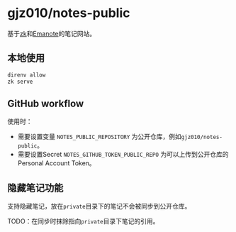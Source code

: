 # gjz010/notes-public

基于[zk](https://github.com/zk-org/zk)和[Emanote](https://github.com/srid/emanote)的笔记网站。


## 本地使用

```bash
direnv allow
zk serve
```

## GitHub workflow

使用时：

- 需要设置变量 `NOTES_PUBLIC_REPOSITORY` 为公开仓库，例如`gjz010/notes-public`。
- 需要设置Secret `NOTES_GITHUB_TOKEN_PUBLIC_REPO` 为可以上传到公开仓库的Personal Account Token。

## 隐藏笔记功能

支持隐藏笔记，放在`private`目录下的笔记不会被同步到公开仓库。

TODO：在同步时抹除指向`private`目录下笔记的引用。
